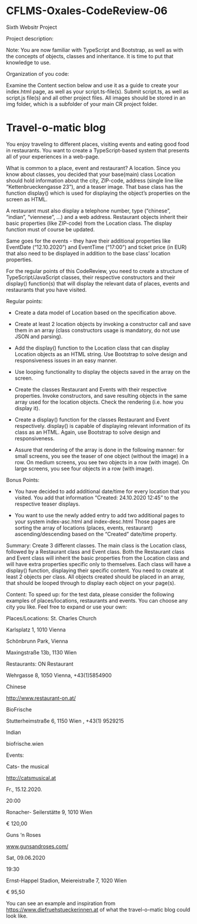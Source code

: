 # CFLMS-Oxales-CodeReview-06

Sixth Websitr Project


Project description:

Note: You are now familiar with TypeScript and Bootstrap, as well as with the concepts of objects, classes and inheritance. It is time to put that knowledge to use.


Organization of you code:

Examine the Content section below and use it as a guide to create your index.html page, as well as your script.ts-file(s). 
Submit script.ts, as well as script.js file(s) and all other project files.
All images should be stored in an img folder, which is a subfolder of your main CR project folder.


# Travel-o-matic blog


You enjoy traveling to different places, visiting events and eating good food in restaurants. You want to create a TypeScript-based system that presents all of your experiences in a web-page.


What is common to a place, event and restaurant? A location. Since you know about classes, you decided that your base(main) class Location should hold information about the city, ZIP-code, address (single line like “Kettenbrueckengasse 23”), and a teaser image. That base class has the function display() which is used for displaying the object’s properties on the screen as HTML.


A restaurant must also display a telephone number, type (“chinese”, “indian”, “viennese”, …)  and a web address. Restaurant objects inherit their basic properties (like ZIP-code) from the Location class. The display function must of course be updated.   


Same goes for the events - they have their additional properties like EventDate (“12.10.2020”) and EventTime (“17:00”) and ticket price (in EUR) that also need to be displayed in addition to the base class’ location properties.   


For the regular points of this CodeReview, you need to create a structure of TypeScript/JavaScript classes, their respective constructors and their display() function(s) that will display the relevant data of places, events and restaurants that you have visited.


Regular points:

- Create a data model of Location based on the specification above.

- Create at least 2 location objects by invoking a constructor call and save them in an array (class constructors usage is mandatory, do not use JSON and parsing).

- Add the display() function to the Location class that can display Location objects as an HTML string. Use Bootstrap to solve design and responsiveness issues in an easy manner.

- Use looping functionality to display the objects saved in the array on the screen.

- Create the classes Restaurant and Events with their respective properties. Invoke constructors, and save resulting objects in the same array used for the location objects. Check the rendering (i.e. how you display it).  

- Create a display() function for the classes Restaurant and Event respectively. display() is capable of displaying relevant information of its class as an HTML. Again, use Bootstrap to solve design and responsiveness.

- Assure that rendering of the array is done in the following manner: for small screens, you see the teaser of one object (without the image) in a row. On medium screens, you see two objects in a row (with image). On large screens, you see four objects in a row (with image).


Bonus Points:
- You have decided to add additional date/time for every location that you visited. You add that information “Created: 24.10.2020 12:45” to the respective teaser displays.

-  You want to use the newly added entry to add two additional pages to your system index-asc.html  and index-desc.html Those pages are sorting the array of locations (places, events, restaurant) ascending/descending based on the “Created” date/time property.


Summary: Create 3 different classes. The main class is the Location class, followed by a Restaurant class and Event class. Both the Restaurant class and Event class will inherit the basic properties from the Location class and will have extra properties specific only to themselves. Each class will have a display() function, displaying their specific content. You need to create at least 2 objects per class. All objects created should be placed in an array, that should be looped through to display each object on your page(s). 


Content:
To speed up: for the test data, please consider the following examples of places/locations, restaurants and events. You can choose any city you like. Feel free to expand or use your own:



Places/Locations:
St. Charles Church

Karlsplatz 1, 1010 Vienna

Schönbrunn Park, Vienna

Maxingstraße 13b, 1130 Wien



Restaurants:
ON Restaurant

Wehrgasse 8, 1050 Vienna, +43(1)5854900

Chinese

http://www.restaurant-on.at/


BioFrische

Stutterheimstraße 6, 1150 Wien ,  +43(1) 9529215

Indian

biofrische.wien


Events:

Cats- the musical

http://catsmusical.at

Fr., 15.12.2020. 

20:00

Ronacher- Seilerstätte 9, 1010 Wien

€ 120,00


Guns ‘n Roses

www.gunsandroses.com/

Sat, 09.06.2020 

19:30

Ernst-Happel Stadion, Meiereistraße 7, 1020 Wien

€ 95,50


You can see an example and inspiration from https://www.diefruehstueckerinnen.at of what the travel-o-matic blog could look like.
